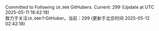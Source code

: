 Committed to Following `10,000` GitHubers. Current: <!-- FOLLOWING_COUNT -->299<!-- FOLLOWING_COUNT --> (Update at UTC <!-- LAST_UPDATED -->2025-05-11 18:42:18<!-- LAST_UPDATED -->)<br>
致力于关注`10,000`个GitHuber。当前：<!-- FOLLOWING_COUNT -->299<!-- FOLLOWING_COUNT --> (更新于北京时间 <!-- LAST_UPDATED_CST -->2025-05-12 02:42:18<!-- LAST_UPDATED_CST -->)
